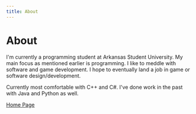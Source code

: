 ```yaml
---
title: About
---
```


# About

I'm currently a programming student at Arkansas Student University. My main focus as mentioned earlier is programming.
I like to meddle with software and game development. I hope to eventually land a job in game or software design/development.

Currently most comfortable with C++ and C#. I've done work in the past with Java and Python as well.

[Home Page](README.md)

